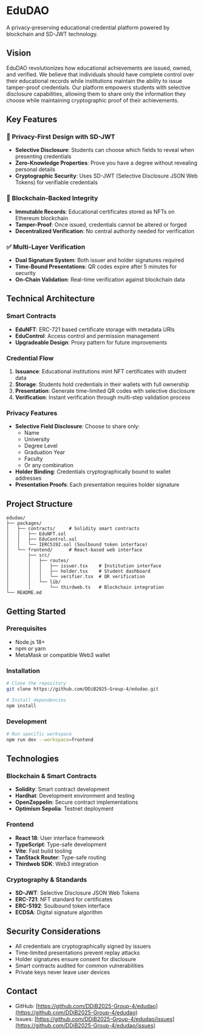 # EduDAO

A privacy-preserving educational credential platform powered by blockchain and SD-JWT technology.

## Vision

EduDAO revolutionizes how educational achievements are issued, owned, and verified. We believe that individuals should have complete control over their educational records while institutions maintain the ability to issue tamper-proof credentials. Our platform empowers students with selective disclosure capabilities, allowing them to share only the information they choose while maintaining cryptographic proof of their achievements.

## Key Features

### 🔐 Privacy-First Design with SD-JWT
- **Selective Disclosure**: Students can choose which fields to reveal when presenting credentials
- **Zero-Knowledge Properties**: Prove you have a degree without revealing personal details
- **Cryptographic Security**: Uses SD-JWT (Selective Disclosure JSON Web Tokens) for verifiable credentials

### 🔗 Blockchain-Backed Integrity
- **Immutable Records**: Educational certificates stored as NFTs on Ethereum blockchain
- **Tamper-Proof**: Once issued, credentials cannot be altered or forged
- **Decentralized Verification**: No central authority needed for verification

### ✅ Multi-Layer Verification
- **Dual Signature System**: Both issuer and holder signatures required
- **Time-Bound Presentations**: QR codes expire after 5 minutes for security
- **On-Chain Validation**: Real-time verification against blockchain data

## Technical Architecture

### Smart Contracts
- **EduNFT**: ERC-721 based certificate storage with metadata URIs
- **EduControl**: Access control and permission management
- **Upgradeable Design**: Proxy pattern for future improvements

### Credential Flow
1. **Issuance**: Educational institutions mint NFT certificates with student data
2. **Storage**: Students hold credentials in their wallets with full ownership
3. **Presentation**: Generate time-limited QR codes with selective disclosure
4. **Verification**: Instant verification through multi-step validation process

### Privacy Features
- **Selective Field Disclosure**: Choose to share only:
  - Name
  - University
  - Degree Level
  - Graduation Year
  - Faculty
  - Or any combination
- **Holder Binding**: Credentials cryptographically bound to wallet addresses
- **Presentation Proofs**: Each presentation requires holder signature

## Project Structure

```
edudao/
├── packages/
│   ├── contracts/     # Solidity smart contracts
│   │   ├── EduNFT.sol
│   │   ├── EduControl.sol
│   │   └── IERC5192.sol (Soulbound token interface)
│   └── frontend/      # React-based web interface
│       ├── src/
│       │   ├── routes/
│       │   │   ├── issuer.tsx    # Institution interface
│       │   │   ├── holder.tsx    # Student dashboard
│       │   │   └── verifier.tsx  # QR verification
│       │   └── lib/
│       │       └── thirdweb.ts   # Blockchain integration
└── README.md
```

## Getting Started

### Prerequisites
- Node.js 18+
- npm or yarn
- MetaMask or compatible Web3 wallet

### Installation
```bash
# Clone the repository
git clone https://github.com/DDiB2025-Group-4/edudao.git

# Install dependencies
npm install
```

### Development
```bash
# Run specific workspace
npm run dev --workspace=frontend
```

## Technologies

### Blockchain & Smart Contracts
- **Solidity**: Smart contract development
- **Hardhat**: Development environment and testing
- **OpenZeppelin**: Secure contract implementations
- **Optimism Sepolia**: Testnet deployment

### Frontend
- **React 18**: User interface framework
- **TypeScript**: Type-safe development
- **Vite**: Fast build tooling
- **TanStack Router**: Type-safe routing
- **Thirdweb SDK**: Web3 integration

### Cryptography & Standards
- **SD-JWT**: Selective Disclosure JSON Web Tokens
- **ERC-721**: NFT standard for certificates
- **ERC-5192**: Soulbound token interface
- **ECDSA**: Digital signature algorithm

## Security Considerations

- All credentials are cryptographically signed by issuers
- Time-limited presentations prevent replay attacks
- Holder signatures ensure consent for disclosure
- Smart contracts audited for common vulnerabilities
- Private keys never leave user devices

## Contact

- GitHub: [https://github.com/DDiB2025-Group-4/edudao](https://github.com/DDiB2025-Group-4/edudao)
- Issues: [https://github.com/DDiB2025-Group-4/edudao/issues](https://github.com/DDiB2025-Group-4/edudao/issues)